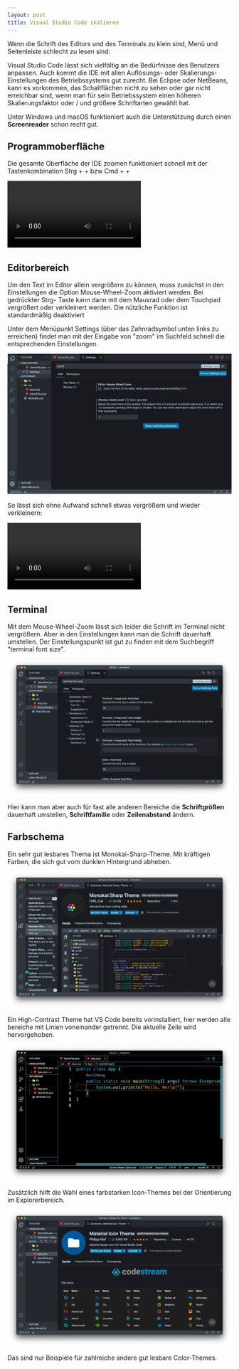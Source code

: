 ```yaml
---
layout: post
title: Visual Studio Code skalieren
---
```


Wenn die Schrift des Editors und des Terminals zu klein sind, Menü und Seitenleiste schlecht zu lesen sind:

Visual Studio Code lässt sich vielfältig an die Bedürfnisse des Benutzers anpassen. Auch kommt die IDE mit allen Auflösungs- oder Skalierungs- Einstellungen des Betriebssystems gut zurecht.  Bei Eclipse oder NetBeans,  kann es vorkommen, das Schaltflächen nicht zu sehen oder gar nicht erreichbar sind, wenn man für sein Betriebssystem einen höheren Skalierungsfaktor  oder / und größere Schriftarten gewählt hat.

Unter Windows und macOS funktioniert auch die Unterstützung durch einen **Screenreader** schon recht gut.

## Programmoberfläche

Die gesamte Oberfläche der IDE zoomen funktioniert schnell mit der Tastenkombination Strg + + bzw Cmd + +

![Video: IDE Oberfläche zoomen](/assets/images/VSCode-scale-img/vscode-scale_1.mp4)

## Editorbereich

Um den Text im Editor allein vergrößern zu können, muss zunächst in den Einstellungen die Option Mouse-Wheel-Zoom aktiviert werden. Bei gedrückter Strg- Taste kann dann mit dem Mausrad oder dem Touchpad vergrößert oder verkleinert werden. Die nützliche Funktion ist standardmäßig deaktiviert

Unter dem Menüpunkt Settings (über das Zahnradsymbol unten links zu erreichen) findet man mit der Eingabe von "zoom" im Suchfeld schnell die entsprechenden Einstellungen. 

![image: VS Code Settings for mouse-wheel-zoom](/assets/images/VSCode-scale-img/vscode-scale_0.png)

So lässt sich ohne Aufwand schnell etwas vergrößern und wieder verkleinern:


![Video: VS Code Editor zommen](/assets/images/VSCode-scale-img/vscode-scale_2.mp4)

## Terminal

Mit dem Mouse-Wheel-Zoom lässt sich leider die Schrift im Terminal nicht vergrößern. Aber in den Einstellungen kann man die Schrift dauerhaft umstellen. Der Einstellungspunkt ist gut zu finden mit dem Suchbegriff "terminal font size".

![image: VS Code settings for terminal-font-size](/assets/images/VSCode-scale-img/vscode-scale_1.png)

Hier kann man aber auch für fast alle anderen Bereiche  die **Schriftgrößen** dauerhaft umstellen, **Schriftfamilie** oder **Zeilenabstand** ändern.

## Farbschema

Ein sehr gut lesbares Thema ist Monokai-Sharp-Theme. Mit kräftigen Farben, die sich gut vom dunklen Hintergrund abheben.

![image: VS Code install theme](/assets/images/VSCode-scale-img/vscode-scale_2.png)

Ein High-Contrast Theme hat VS Code bereits vorinstalliert, hier werden alle bereiche  mit Linien voneinander getrennt. Die aktuelle Zeile wird hervorgehoben.

![image: VS Code high-contrast-theme](/assets/images/VSCode-scale-img/vscode-scale_3.png)

Zusätzlich hilft die Wahl eines farbstarken Icon-Themes bei der Orientierung im Explorerbereich.

![image: VS Code install icon-theme](/assets/images/VSCode-scale-img/vscode-scale_4.png)

Das sind nur Beispiele für zahlreiche andere gut lesbare Color-Themes.
